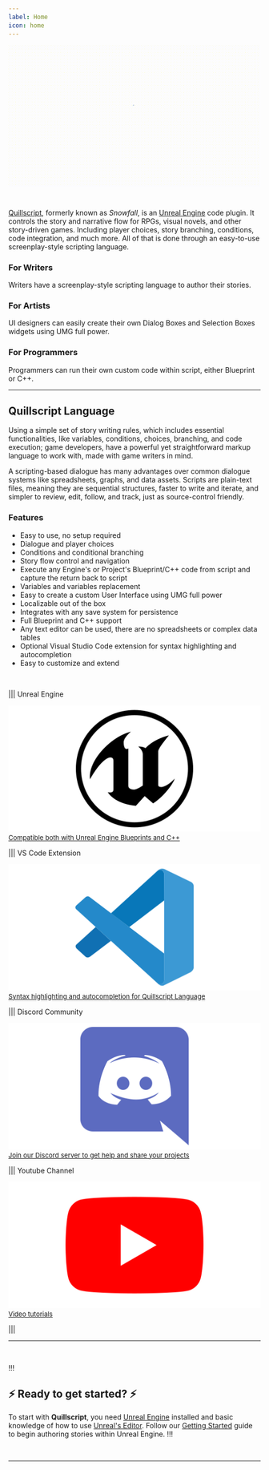 ```yaml
---
label: Home
icon: home
---
```

![](./static/img/banner.gif)
#

<a href="https://www.fab.com/listings/3dab3d58-9249-48a6-a039-ada7457c7e4e" target="_blank">Quillscript</a>, formerly known as _Snowfall_, is an <a href="https://www.unrealengine.com/" target="_blank">Unreal Engine</a> code plugin. It controls the story and narrative flow for RPGs, visual novels, and other story-driven games. Including player choices, story branching, conditions, code integration, and much more. All of that is done through an easy-to-use screenplay-style scripting language.

### For Writers
Writers have a screenplay-style scripting language to author their stories.

### For Artists
UI designers can easily create their own Dialog Boxes and Selection Boxes widgets using UMG full power.

### For Programmers
Programmers can run their own custom code within script, either Blueprint or C++.

---

## Quillscript Language

Using a simple set of story writing rules, which includes essential functionalities, like variables, conditions, choices, branching, and code execution; game developers, have a powerful yet straightforward markup language to work with, made with game writers in mind.

A scripting-based dialogue has many advantages over common dialogue systems like spreadsheets, graphs, and data assets. Scripts are plain-text files, meaning they are sequential structures, faster to write and iterate, and simpler to review, edit, follow, and track, just as source-control friendly.

### Features

* Easy to use, no setup required
* Dialogue and player choices
* Conditions and conditional branching
* Story flow control and navigation
* Execute any Engine's or Project's Blueprint/C++ code from script and capture the return back to script
* Variables and variables replacement
* Easy to create a custom User Interface using UMG full power
* Localizable out of the box
* Integrates with any save system for persistence
* Full Blueprint and C++ support
* Any text editor can be used, there are no spreadsheets or complex data tables
* Optional Visual Studio Code extension for syntax highlighting and autocompletion
* Easy to customize and extend

<br>

||| Unreal Engine
<a href="https://docs.unrealengine.com/latest/unreal-engine-programming-and-scripting/" target="_blank" style="font-size: 13px;">

![](./static/img/icons/ue.svg)
Compatible both with Unreal Engine Blueprints and C++
</a>

||| VS Code Extension
<a href="https://marketplace.visualstudio.com/items?itemName=BrunoCaxito.quillscript-language" target="_blank" style="font-size: 13px;">

![](./static/img/icons/vscode.svg)
Syntax highlighting and autocompletion for Quillscript Language
</a>

||| Discord Community
<a href="https://discord.com/invite/YTYxhCFJGC" target="_blank" style="font-size: 13px;">

![](./static/img/icons/discord.svg)
Join our Discord server to get help and share your projects
</a>

||| Youtube Channel
<a href="https://www.youtube.com/channel/UCdUBIYVRJKtqyTIy0Yg-K1Q" target="_blank" style="font-size: 13px;">

![](./static/img/icons/youtube.svg)
Video tutorials
</a>

|||

---

<br>

!!!
## ⚡ Ready to get started? ⚡
To start with **Quillscript**, you need <a href="https://www.unrealengine.com/download" target="_blank">Unreal Engine</a> installed and basic knowledge of how to use <a href="https://docs.unrealengine.com/latest/understanding-the-basics-of-unreal-engine/" target="_blank">Unreal's Editor</a>. Follow our [Getting Started](./GettingStarted.md) guide to begin authoring stories within Unreal Engine.
!!!

<br>

---
